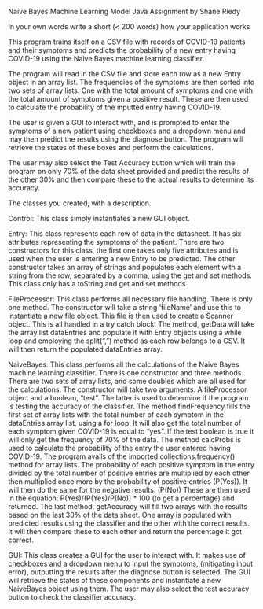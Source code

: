 Naive Bayes Machine Learning Model
Java Assignment by Shane Riedy

In your own words write a short (< 200 words) how your application works

This program trains itself on a CSV file with records of COVID-19 patients and their symptoms and predicts the probability of a new entry having COVID-19 using the Naive Bayes machine learning classifier. 

The program will read in the CSV file and store each row as a new Entry object in an array list. The frequencies of the symptoms are then sorted into two sets of array lists. One with the total amount of symptoms and one with the total amount of symptoms given a positive result. These are then used to calculate the probability of the inputted entry having COVID-19.

The user is given a GUI to interact with, and is prompted to enter the symptoms of a new patient using checkboxes and a dropdown menu and may then predict the results using the diagnose button. The program will retrieve the states of these boxes and perform the calculations.

The user may also select the Test Accuracy button which will train the program on only 70% of the data sheet provided and predict the results of the other 30% and then compare these to the actual results to determine its accuracy.













The classes you created, with a description.

Control:
This class simply instantiates a new GUI object.

Entry:
This class represents each row of data in the datasheet. It has six attributes representing the symptoms of the patient.
There are two constructors for this class, the first one takes only five attributes and is used when the user is entering a new Entry to be predicted. 
The other constructor takes an array of strings and populates each element with a string from the row, separated by a comma, using the get and set methods. 
This class only has a toString and get and set methods.

FileProcessor:
This class performs all necessary file handling. There is only one method.
The constructor will take a string ‘fileName’ and use this to instantiate a new file object. This file is then used to create a Scanner object. This is all handled in a try catch block.
The method, getData will take the array list dataEntries and populate it with Entry objects using a while loop and employing the split(“,”) method as each row belongs to a CSV. It will then return the populated dataEntries array.

NaiveBayes:
This class performs all the calculations of the Naive Bayes machine learning classifier. There is one constructor and three methods. 
There are two sets of array lists, and some doubles which are all used for the calculations. 
The constructor will take two arguments. A fileProcessor object and a boolean, “test”.
The latter is used to determine if the program is testing the accuracy of the classifier. 
The method findFrequency fills the first set of array lists with the total number of each symptom in the dataEntries array list, using a for loop. It will also get the total number of each symptom given COVID-19 is equal to “yes”. If the test boolean is true it will only get the frequency of 70% of the data.
The method calcProbs is used to calculate the probability of the entry the user entered having COVID-19. The program avails of the imported collections.frequency() method for array lists. The probability of each positive symptom in the entry divided by the total number of positive entries are multiplied by each other then multiplied once more by the probability of positive entries (P(Yes)). It will then do the same for the negative results. (P(No))
These are then used in the equation: P(Yes)/(P(Yes)/P(No)) * 100 (to get a percentage) and returned. 
The last method, getAccuracy will fill two arrays with the results based on the last 30% of the data sheet. One array is populated with predicted results using the classifier and the other with the correct results. It will then compare these to each other and return the percentage it got correct.


GUI: 
This class creates a GUI for the user to interact with. It makes use of checkboxes and a dropdown menu to input the symptoms, (mitigating input error), outputting the results after the diagnose button is selected. The GUI will retrieve the states of these components and instantiate a new NaiveBayes object using them. 
The user may also select the test accuracy button to check the classifier accuracy.

